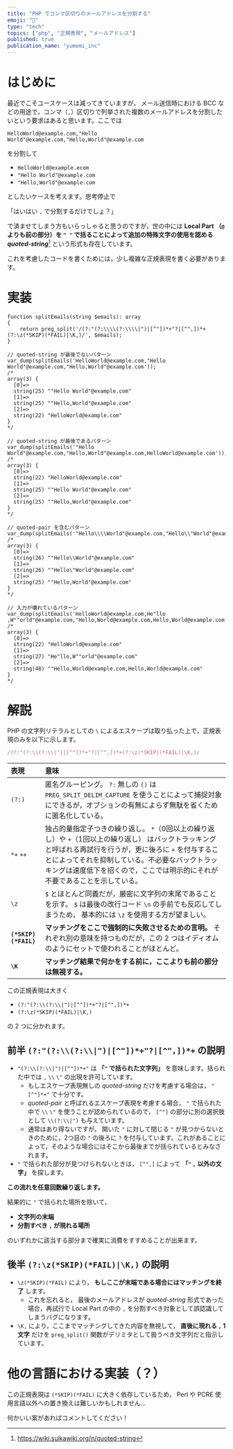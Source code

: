 ```yaml
---
title: "PHP でコンマ区切りのメールアドレスを分割する"
emoji: "📨"
type: "tech"
topics: ["php", "正規表現", "メールアドレス"]
published: true
publication_name: "yumemi_inc"
---
```


# はじめに

最近でこそユースケースは減ってきていますが， メール送信時における BCC などの用途で，コンマ（`,`）区切りで列挙された複数のメールアドレスを分割したいという要求はあると思います。ここでは

`HelloWorld@example.com,"Hello World"@example.com,"Hello,World"@example.com`

を分割して

- `HelloWorld@example.ecom`
- `"Hello World"@example.com`
- `"Hello,World"@example.com`

としたいケースを考えます。思考停止で

「はいはい `,` で分割するだけでしょ？」

で済ませてしまう方もいらっしゃると思うのですが，世の中には **Local Part （`@` よりも前の部分）を `" "` で括ることによって追加の特殊文字の使用を認める** ***quoted-string***[^quoted-string] という形式も存在しています。

[^quoted-string]: https://wiki.suikawiki.org/n/quoted-string

これを考慮したコードを書くためには，少し複雑な正規表現を書く必要があります。

# 実装

```php:実装
function splitEmails(string $emails): array
{
    return preg_split('/(?:"(?:\\\\(?:\\\\|")|[^"])*+"?|[^",])*+(?:\z(*SKIP)(*FAIL)|\K,)/', $emails);
}
```

```php:結果
// quoted-string が最後でないパターン
var_dump(splitEmails('HelloWorld@example.com,"Hello World"@example.com,"Hello,World"@example.com'));
/*
array(3) {
  [0]=>
  string(25) ""Hello World"@example.com"
  [1]=>
  string(25) ""Hello,World"@example.com"
  [2]=>
  string(22) "HelloWorld@example.com"
}
*/

// quoted-string が最後であるパターン
var_dump(splitEmails('"Hello World"@example.com,"Hello,World"@example.com,HelloWorld@example.com'));
/*
array(3) {
  [0]=>
  string(22) "HelloWorld@example.com"
  [1]=>
  string(25) ""Hello World"@example.com"
  [2]=>
  string(25) ""Hello,World"@example.com"
}
*/

// quoted-pair を含むパターン
var_dump(splitEmails('"Hello\\\\World"@example.com,"Hello\\"World"@example.com,"Hello,World"@example.com'));
/*
array(3) {
  [0]=>
  string(26) ""Hello\\World"@example.com"
  [1]=>
  string(26) ""Hello\"World"@example.com"
  [2]=>
  string(25) ""Hello,World"@example.com"
}
*/

// 入力が壊れているパターン
var_dump(splitEmails('HelloWorld@example.com,He"llo ,W""orld"@example.com,"Hello,World@example.com,Hello,World@example.com'));
/*
array(3) {
  [0]=>
  string(22) "HelloWorld@example.com"
  [1]=>
  string(27) "He"llo,W""orld"@example.com"
  [2]=>
  string(48) ""Hello,World@example.com,Hello,World@example.com"
}
*/
```

# 解説

PHP の文字列リテラルとしての `\` によるエスケープは取り払った上で，正規表現のみを以下に示します。

```ruby
/(?:"(?:\\(?:\\|")|[^"])*+"?|[^",])*+(?:\z(*SKIP)(*FAIL)|\K,)/
```

| 表現 | 意味 |
|:---|:---|
| `(?:)` | 匿名グルーピング。 `?:` 無しの `()` は `PREG_SPLIT_DELIM_CAPTURE` を使うことによって捕捉対象にできるが，オプションの有無によらず無駄を省くために匿名化している。 |
| `*+` `++` | 独占的量指定子つきの繰り返し。 `*`（0回以上の繰り返し）や `+`（1回以上の繰り返し） はバックトラッキングと呼ばれる再試行を行うが，更に後ろに `+` を付与することによってそれを抑制している。不必要なバックトラッキングは速度低下を招くので，ここでは明示的にそれが不要であることを示している。 |
| `\z` | `$` とほとんど同義だが，厳密に文字列の末尾であることを示す。 `$` は最後の改行コード `\n` の手前でも反応してしまうため， 基本的には `\z` を使用する方が望ましい。 |
| **`(*SKIP)(*FAIL)`** | **マッチングをここで強制的に失敗させるための言明。** それぞれ別の意味を持つものだが，この 2 つはイディオムのようにセットで使われることがほとんど。 |
| **`\K`** | **マッチング結果で何かをする前に，ここよりも前の部分は無視する。** |

この正規表現は大きく

- `(?:"(?:\\(?:\\|")|[^"])*+"?|[^",])*+`
- `(?:\z(*SKIP)(*FAIL)|\K,)`

の 2 つに分かれます。

## 前半 `(?:"(?:\\(?:\\|")|[^"])*+"?|[^",])*+` の説明

- `"(?:\\(?:\\|")|[^"])*+"` は **「`"` で括られた文字列」** を意味します。括られた中では `,` `\\` `\"` の出現を許可しています。
  - もしエスケープ表現無しの *quoted-string* だけを考慮する場合は， `"[^"]*+"` で十分です。
  - *quoted-pair* と呼ばれるエスケープ表現を考慮する場合， `"` で括られた中で `\\` `\"` を使うことが認められているので， `[^"]` の部分に別の選択肢として `\\(?:\\|")` も与えています。
  - 通常はあり得ないですが， 開いた `"` に対して閉じる `"` が見つからないときのために，2つ目の `"` の後ろに `?` を付与しています。これがあることによって，そのような場合にはそこから最後までが括られているとみなされます。
- `"` で括られた部分が見つけられないときは， `[^",]` によって **「`"` `,` 以外の文字」** を探します。

**この流れを任意回数繰り返します。**

結果的に `"` で括られた場所を除いて，

- **文字列の末端**
- **分割すべき `,` が現れる場所**

のいずれかに該当する部分まで確実に消費をすすめることが出来ます。

## 後半 `(?:\z(*SKIP)(*FAIL)|\K,)` の説明

- `\z(*SKIP)(*FAIL)` により， **もしここが末端である場合にはマッチングを終了** します。
  - これを忘れると， 最後のメールアドレスが *quoted-string* 形式であった場合，再試行で Local Part の中の `,` を分割すべき対象として誤認識してしまうバグになります。
- `\K,` により，ここまでマッチングしてきた内容を無視して， **直後に現れる `,` 1 文字** だけを `preg_split()` 関数がデリミタとして扱うべき文字列だと指示しています。

# 他の言語における実装（？）

この正規表現は `(*SKIP)(*FAIL)` に大きく依存しているため， Perl や PCRE 使用言語以外への置き換えは難しいかもしれません…

何かいい案があればコメントしてください！




